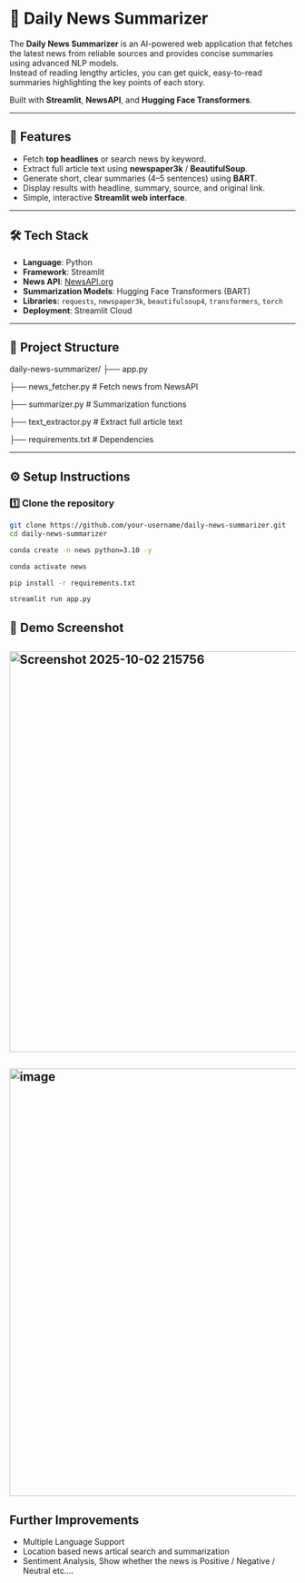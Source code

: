 # 📰 Daily News Summarizer

The **Daily News Summarizer** is an AI-powered web application that fetches the latest news from reliable sources and provides concise summaries using advanced NLP models.  
Instead of reading lengthy articles, you can get quick, easy-to-read summaries highlighting the key points of each story.  

Built with **Streamlit**, **NewsAPI**, and **Hugging Face Transformers**.

---

## 🚀 Features
- Fetch **top headlines** or search news by keyword.
- Extract full article text using **newspaper3k** / **BeautifulSoup**.
- Generate short, clear summaries (4–5 sentences) using **BART**.
- Display results with headline, summary, source, and original link.
- Simple, interactive **Streamlit web interface**.

---

## 🛠️ Tech Stack
- **Language**: Python  
- **Framework**: Streamlit  
- **News API**: [NewsAPI.org](https://newsapi.org)  
- **Summarization Models**: Hugging Face Transformers (BART)  
- **Libraries**: `requests`, `newspaper3k`, `beautifulsoup4`, `transformers`, `torch`  
- **Deployment**: Streamlit Cloud

---

## 📂 Project Structure

daily-news-summarizer/
├── app.py 

├── news_fetcher.py # Fetch news from NewsAPI

├── summarizer.py # Summarization functions

├── text_extractor.py # Extract full article text

├── requirements.txt # Dependencies


---

## ⚙️ Setup Instructions

### 1️⃣ Clone the repository
```bash
git clone https://github.com/your-username/daily-news-summarizer.git
cd daily-news-summarizer

conda create -n news python=3.10 -y

conda activate news

pip install -r requirements.txt

streamlit run app.py
```
## 📸 Demo Screenshot

## <img width="1706" height="706" alt="Screenshot 2025-10-02 215756" src="https://github.com/user-attachments/assets/831a310d-fc25-4f0b-8ac8-4fcc6d7e5cf3" />

## <img width="1818" height="753" alt="image" src="https://github.com/user-attachments/assets/3091ade3-4f22-4b36-9469-676f28d8bf3a" />

## Further Improvements

- Multiple Language Support
- Location based news artical search and summarization 
- Sentiment Analysis, Show whether the news is Positive / Negative / Neutral
   etc....



